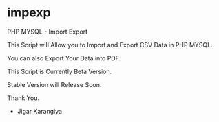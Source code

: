 # impexp
PHP MYSQL - Import Export

This Script will Allow you to Import and Export CSV Data in PHP MYSQL.

You can also Export Your Data into PDF.

This Script is Currently Beta Version.

Stable Version will Release Soon.

Thank You.
- Jigar Karangiya
